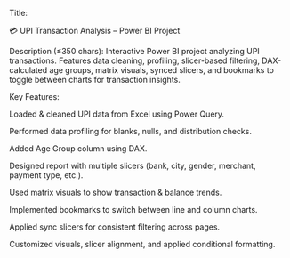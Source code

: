 Title:

💳 UPI Transaction Analysis – Power BI Project

Description (≤350 chars):
Interactive Power BI project analyzing UPI transactions. Features data cleaning, profiling, slicer-based filtering, DAX-calculated age groups, matrix visuals, synced slicers, and bookmarks to toggle between charts for transaction insights.

Key Features:

Loaded & cleaned UPI data from Excel using Power Query.

Performed data profiling for blanks, nulls, and distribution checks.

Added Age Group column using DAX.

Designed report with multiple slicers (bank, city, gender, merchant, payment type, etc.).

Used matrix visuals to show transaction & balance trends.

Implemented bookmarks to switch between line and column charts.

Applied sync slicers for consistent filtering across pages.

Customized visuals, slicer alignment, and applied conditional formatting.
